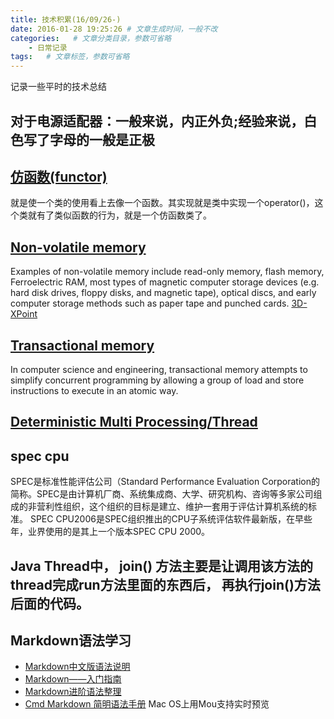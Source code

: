 ```yaml
---
title: 技术积累(16/09/26-)
date: 2016-01-28 19:25:26 # 文章生成时间，一般不改
categories:   # 文章分类目录，参数可省略
    - 日常记录
tags:   # 文章标签，参数可省略
---
```

记录一些平时的技术总结

## 对于电源适配器：一般来说，内正外负;经验来说，白色写了字母的一般是正极

## [仿函数(functor)](http://blog.csdn.net/tianshuai1111/article/details/7687983)
就是使一个类的使用看上去像一个函数。其实现就是类中实现一个operator()，这个类就有了类似函数的行为，就是一个仿函数类了。
<!--more-->
## [Non-volatile memory](https://en.wikipedia.org/wiki/Non-volatile_memory)
Examples of non-volatile memory include read-only memory, flash memory, Ferroelectric RAM, most types of magnetic computer storage devices (e.g. hard disk drives, floppy disks, and magnetic tape), optical discs, and early computer storage methods such as paper tape and punched cards.
[3D-XPoint](https://en.wikipedia.org/wiki/3D_XPoint)
## [Transactional memory](https://en.wikipedia.org/wiki/Transactional_memory)
In computer science and engineering, transactional memory attempts to simplify concurrent programming by allowing a group of load and store instructions to execute in an atomic way. 
## [Deterministic Multi Processing/Thread](https://www.google.com.hk/url?sa=t&rct=j&q=&esrc=s&source=web&cd=1&cad=rja&uact=8&ved=0ahUKEwiGw8mZ9b3QAhVKfrwKHUkID6wQFggcMAA&url=https%3A%2F%2Fhomes.cs.washington.edu%2F~luisceze%2Fpublications%2Fasplos004-devietti.pdf&usg=AFQjCNEcu0rOqWrNN0yMBrHtSGcWq87rdw&sig2=Y9Of4cX4QPyHFjwxVY9dKg)
## spec cpu
SPEC是标准性能评估公司（Standard Performance Evaluation Corporation的简称。SPEC是由计算机厂商、系统集成商、大学、研究机构、咨询等多家公司组成的非营利性组织，这个组织的目标是建立、维护一套用于评估计算机系统的标准。
SPEC CPU2006是SPEC组织推出的CPU子系统评估软件最新版，在早些年，业界使用的是其上一个版本SPEC CPU 2000。

## Java Thread中， join() 方法主要是让调用该方法的thread完成run方法里面的东西后， 再执行join()方法后面的代码。

## Markdown语法学习
* [Markdown中文版语法说明](http://wowubuntu.com/markdown/#list)
* [Markdown——入门指南](http://www.jianshu.com/p/1e402922ee32/)
* [Markdown进阶语法整理](http://www.jianshu.com/p/0b257de21eb5)
* [Cmd Markdown 简明语法手册](https://www.zybuluo.com/mdeditor?url=https://www.zybuluo.com/static/editor/md-help.markdown#cmd-markdown)
Mac OS上用Mou支持实时预览
